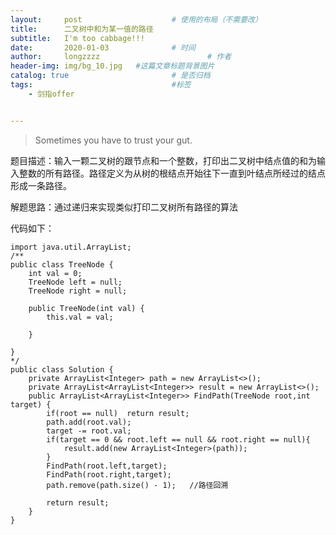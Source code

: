 ```yaml
---
layout:     post   				    # 使用的布局（不需要改）
title:      二叉树中和为某一值的路径
subtitle:   I'm too cabbage!!!
date:       2020-01-03 				# 时间
author:     longzzzz						# 作者
header-img: img/bg_10.jpg 	#这篇文章标题背景图片
catalog: true 						# 是否归档
tags:								#标签
    - 剑指offer


---
```


>Sometimes you have to trust your gut.



题目描述：输入一颗二叉树的跟节点和一个整数，打印出二叉树中结点值的和为输入整数的所有路径。路径定义为从树的根结点开始往下一直到叶结点所经过的结点形成一条路径。

解题思路：通过递归来实现类似打印二叉树所有路径的算法

代码如下：

```
import java.util.ArrayList;
/**
public class TreeNode {
    int val = 0;
    TreeNode left = null;
    TreeNode right = null;

    public TreeNode(int val) {
        this.val = val;

    }

}
*/
public class Solution {
    private ArrayList<Integer> path = new ArrayList<>();
    private ArrayList<ArrayList<Integer>> result = new ArrayList<>();
    public ArrayList<ArrayList<Integer>> FindPath(TreeNode root,int target) {
        if(root == null)  return result;
        path.add(root.val);
        target -= root.val;
        if(target == 0 && root.left == null && root.right == null){
            result.add(new ArrayList<Integer>(path));
        }
        FindPath(root.left,target);
        FindPath(root.right,target);
        path.remove(path.size() - 1);   //路径回溯
        
        return result;
    }
}
```